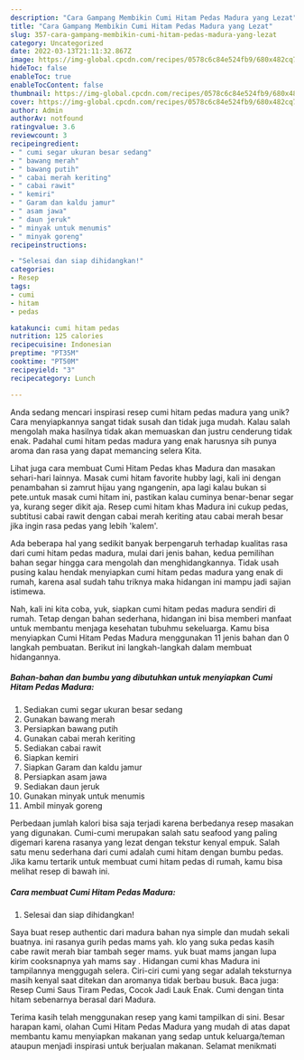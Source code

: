 ```yaml
---
description: "Cara Gampang Membikin Cumi Hitam Pedas Madura yang Lezat"
title: "Cara Gampang Membikin Cumi Hitam Pedas Madura yang Lezat"
slug: 357-cara-gampang-membikin-cumi-hitam-pedas-madura-yang-lezat
category: Uncategorized
date: 2022-03-13T21:11:32.867Z
image: https://img-global.cpcdn.com/recipes/0578c6c84e524fb9/680x482cq70/cumi-hitam-pedas-madura-foto-resep-utama.jpg
hideToc: false
enableToc: true
enableTocContent: false
thumbnail: https://img-global.cpcdn.com/recipes/0578c6c84e524fb9/680x482cq70/cumi-hitam-pedas-madura-foto-resep-utama.jpg
cover: https://img-global.cpcdn.com/recipes/0578c6c84e524fb9/680x482cq70/cumi-hitam-pedas-madura-foto-resep-utama.jpg
author: Admin
authorAv: notfound
ratingvalue: 3.6
reviewcount: 3
recipeingredient:
- " cumi segar ukuran besar sedang"
- " bawang merah"
- " bawang putih"
- " cabai merah keriting"
- " cabai rawit"
- " kemiri"
- " Garam dan kaldu jamur"
- " asam jawa"
- " daun jeruk"
- " minyak untuk menumis"
- " minyak goreng"
recipeinstructions:

- "Selesai dan siap dihidangkan!"
categories:
- Resep
tags:
- cumi
- hitam
- pedas

katakunci: cumi hitam pedas 
nutrition: 125 calories
recipecuisine: Indonesian
preptime: "PT35M"
cooktime: "PT50M"
recipeyield: "3"
recipecategory: Lunch

---
```





Anda sedang mencari inspirasi resep cumi hitam pedas madura yang unik? Cara menyiapkannya sangat tidak susah dan tidak juga mudah. Kalau salah mengolah maka hasilnya tidak akan memuaskan dan justru cenderung tidak enak. Padahal cumi hitam pedas madura yang enak harusnya sih punya aroma dan rasa yang dapat memancing selera Kita.





Lihat juga cara membuat Cumi Hitam Pedas khas Madura dan masakan sehari-hari lainnya. Masak cumi hitam favorite hubby lagi, kali ini dengan penambahan si zamrut hijau yang ngangenin, apa lagi kalau bukan si pete.untuk masak cumi hitam ini, pastikan kalau cuminya benar-benar segar ya, kurang seger dikit aja. Resep cumi hitam khas Madura ini cukup pedas, subtitusi cabai rawit dengan cabai merah keriting atau cabai merah besar jika ingin rasa pedas yang lebih &#39;kalem&#39;.

Ada beberapa hal yang sedikit banyak berpengaruh terhadap kualitas rasa dari cumi hitam pedas madura, mulai dari jenis bahan, kedua pemilihan bahan segar hingga cara mengolah dan menghidangkannya. Tidak usah pusing kalau hendak menyiapkan cumi hitam pedas madura yang enak di rumah, karena asal sudah tahu triknya maka hidangan ini mampu jadi sajian istimewa.






Nah, kali ini kita coba, yuk, siapkan cumi hitam pedas madura sendiri di rumah. Tetap dengan bahan sederhana, hidangan ini bisa memberi manfaat untuk membantu menjaga kesehatan tubuhmu sekeluarga. Kamu bisa menyiapkan Cumi Hitam Pedas Madura menggunakan 11 jenis bahan dan 0 langkah pembuatan. Berikut ini langkah-langkah dalam membuat hidangannya.

<!--inarticleads1-->

##### Bahan-bahan dan bumbu yang dibutuhkan untuk menyiapkan Cumi Hitam Pedas Madura:

1. Sediakan  cumi segar ukuran besar sedang
1. Gunakan  bawang merah
1. Persiapkan  bawang putih
1. Gunakan  cabai merah keriting
1. Sediakan  cabai rawit
1. Siapkan  kemiri
1. Siapkan  Garam dan kaldu jamur
1. Persiapkan  asam jawa
1. Sediakan  daun jeruk
1. Gunakan  minyak untuk menumis
1. Ambil  minyak goreng


Perbedaan jumlah kalori bisa saja terjadi karena berbedanya resep masakan yang digunakan. Cumi-cumi merupakan salah satu seafood yang paling digemari karena rasanya yang lezat dengan tekstur kenyal empuk. Salah satu menu sederhana dari cumi adalah cumi hitam dengan bumbu pedas. Jika kamu tertarik untuk membuat cumi hitam pedas di rumah, kamu bisa melihat resep di bawah ini. 

<!--inarticleads2-->

##### Cara membuat Cumi Hitam Pedas Madura:


1. Selesai dan siap dihidangkan!

Saya buat resep authentic dari madura bahan nya simple dan mudah sekali buatnya. ini rasanya gurih pedas mams yah. klo yang suka pedas kasih cabe rawit merah biar tambah seger mams. yuk buat mams jangan lupa kirim cooksnapnya yah mams say ️. Hidangan cumi khas Madura ini tampilannya menggugah selera. Ciri-ciri cumi yang segar adalah teksturnya masih kenyal saat ditekan dan aromanya tidak berbau busuk. Baca juga: Resep Cumi Saus Tiram Pedas, Cocok Jadi Lauk Enak. Cumi dengan tinta hitam sebenarnya berasal dari Madura. 

Terima kasih telah menggunakan resep yang kami tampilkan di sini. Besar harapan kami, olahan Cumi Hitam Pedas Madura yang mudah di atas dapat membantu kamu menyiapkan makanan yang sedap untuk keluarga/teman ataupun menjadi inspirasi untuk berjualan makanan. Selamat menikmati
